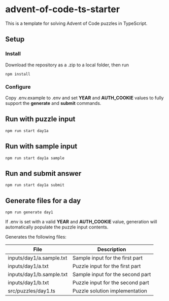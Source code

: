 # advent-of-code-ts-starter
This is a template for solving Advent of Code puzzles in TypeScript.

## Setup
### Install
Download the repository as a .zip to a local folder, then run
```
npm install
```

### Configure
Copy .env.example to .env and set **YEAR** and **AUTH_COOKIE** values to fully support the **generate** and **submit** commands.

## Run with puzzle input
```
npm run start day1a
```

## Run with sample input
```
npm run start day1a sample
```

## Run and submit answer
```
npm run start day1a submit
```

## Generate files for a day
```
npm run generate day1
```
If .env is set with a valid **YEAR** and **AUTH_COOKIE** value, generation will automatically populate the puzzle input contents.

Generates the following files:

| File | Description |
| ----------- | ----------- |
| inputs/day1/a.sample.txt | Sample input for the first part |
| inputs/day1/a.txt | Puzzle input for the first part |
| inputs/day1/b.sample.txt | Sample input for the second part |
| inputs/day1/b.txt | Puzzle input for the second part |
| src/puzzles/day1.ts | Puzzle solution implementation |